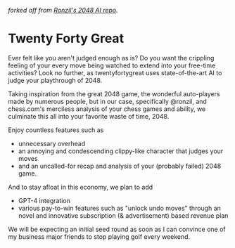 _forked off from [Ronzil's 2048 AI repo](https://github.com/ronzil/2048-AI)._

# Twenty Forty Great

Ever felt like you aren't judged enough as is? Do you want the crippling feeling of your every move being watched to extend into your free-time activities? Look no further, as twentyfortygreat uses state-of-the-art AI to judge your playthrough of 2048.

Taking inspiration from the great 2048 game, the wonderful auto-players made by numerous people, but in our case, specifically @ronzil, and chess.com's merciless analysis of your chess games and ability, we culminate this all into your favorite waste of time, 2048.

Enjoy countless features such as
- unnecessary overhead
- an annoying and condescending clippy-like character that judges your moves
- and an uncalled-for recap and analysis of your (probably failed) 2048 game.

And to stay afloat in this economy, we plan to add
- GPT-4 integration
- various pay-to-win features such as "unlock undo moves"
through an novel and innovative subscription (& advertisement) based revenue plan

We will be expecting an initial seed round as soon as I can convince one of my business major friends to stop playing golf every weekend.
